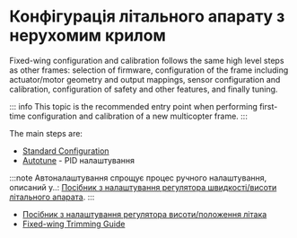 # Конфігурація літального апарату  з нерухомим крилом

Fixed-wing configuration and calibration follows the same high level steps as other frames: selection of firmware, configuration of the frame including actuator/motor geometry and output mappings, sensor configuration and calibration, configuration of safety and other features, and finally tuning.

::: info
This topic is the recommended entry point when performing first-time configuration and calibration of a new multicopter frame.
:::

The main steps are:

- [Standard Configuration](../config/index.md)
- [Autotune](../config/autotune.md) - PID налаштування

:::note
Автоналаштування спрощує процес ручного налаштування, описаний у..: [Посібник з налаштування регулятора швидкості/висоти літального апарата](../config_fw/pid_tuning_guide_fixedwing.md).
:::

- [Посібник з налаштування регулятора висоти/положення літака](../config_fw/position_tuning_guide_fixedwing.md)
- [Fixed-wing Trimming Guide](../config_fw/trimming_guide_fixedwing.md)
